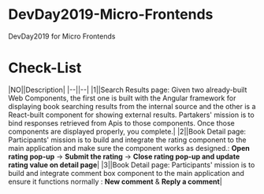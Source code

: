 # DevDay2019-Micro-Frontends
DevDay2019 for Micro Frontends

# Check-List
|NO||Description|
|--||--|
|1||Search Results page: Given two already-built Web Components, the first one is built with the Angular framework for displaying book searching results from the internal source and the other is a React-built component for showing external results. Partakers' mission is to bind responses retrieved from Apis to those components. Once those components are displayed properly, you complete.|
|2||Book Detail page: Participants' mission is to build and integrate the rating component to the main application and make sure the component works as designed.: **Open rating pop-up** -> **Submit the rating** -> **Close rating pop-up and update rating value on detail page**|
|3||Book Detail page: Participants' mission is to build and integrate comment box component to the main application and ensure it functions normally : **New comment** & **Reply a comment**|
